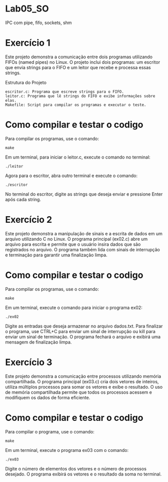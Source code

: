 # Lab05_SO
IPC com pipe, fifo, sockets, shm

# Exercício 1

Este projeto demonstra a comunicação entre dois programas utilizando FIFOs (named pipes) no Linux. O projeto inclui dois programas: um escritor que envia strings para o FIFO e um leitor que recebe e processa essas strings.

Estrutura do Projeto

    escritor.c: Programa que escreve strings para o FIFO.
    leitor.c: Programa que lê strings do FIFO e exibe informações sobre elas.
    Makefile: Script para compilar os programas e executar o teste.

# Como compilar e testar o codigo 

Para compilar os programas, use o comando:

    make

Em um terminal, para iniciar o leitor.c, execute o comando no terminal:

    ./leitor

Agora para o escritor, abra outro terminal e execute o comando: 

    ./escritor 


No terminal do escritor, digite as strings que deseja enviar e pressione Enter após cada string.

# Exercício 2

Este projeto demonstra a manipulação de sinais e a escrita de dados em um arquivo utilizando C no Linux. O programa principal (ex02.c) abre um arquivo para escrita e permite que o usuário insira dados que são registrados no arquivo. O programa também lida com sinais de interrupção e terminação para garantir uma finalização limpa.

# Como compilar e testar o codigo 

Para compilar os programas, use o comando:

    make

Em um terminal, execute o comando para iniciar o programa ex02:

    ./ex02

Digite as entradas que deseja armazenar no arquivo dados.txt. Para finalizar o programa, use CTRL+C para enviar um sinal de interrupção ou kill <PID> para enviar um sinal de terminação. O programa fechará o arquivo e exibirá uma mensagem de finalização limpa.

# Exercício 3

Este projeto demonstra a comunicação entre processos utilizando memória compartilhada. O programa principal (ex03.c) cria dois vetores de inteiros, utiliza múltiplos processos para somar os vetores e exibe o resultado. O uso de memória compartilhada permite que todos os processos acessem e modifiquem os dados de forma eficiente.

# Como compilar e testar o codigo 

Para compilar o programa, use o comando:

    make

Em um terminal, execute o programa ex03 com o comando:

    ./ex03

Digite o número de elementos dos vetores e o número de processos desejado. O programa exibirá os vetores e o resultado da soma no terminal.